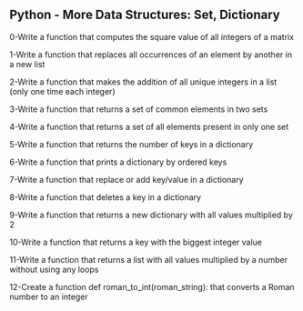 ## Python - More Data Structures: Set, Dictionary  
  
0-Write a function that computes the square value of all integers of a matrix  
  
1-Write a function that replaces all occurrences of an element by another in a new list  
  
2-Write a function that makes the addition of all unique integers in a list (only one time each integer)  
  
3-Write a function that returns a set of common elements in two sets  
  
4-Write a function that returns a set of all elements present in only one set  
  
5-Write a function that returns the number of keys in a dictionary  
  
6-Write a function that prints a dictionary by ordered keys  
  
7-Write a function that replace or add key/value in a dictionary  
  
8-Write a function that deletes a key in a dictionary  
  
9-Write a function that returns a new dictionary with all values multiplied by 2  
  
10-Write a function that returns a key with the biggest integer value  
  
11-Write a function that returns a list with all values multiplied by a number without using any loops  
  
12-Create a function def roman_to_int(roman_string): that converts a Roman number to an integer  

